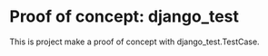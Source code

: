 # Proof of concept: django_test


This is project make a proof of concept with django_test.TestCase.
